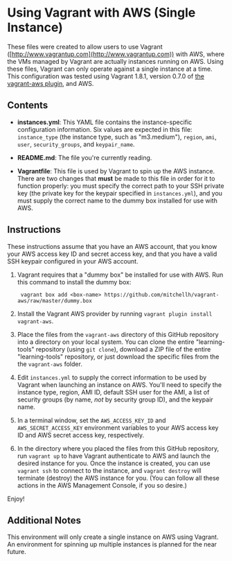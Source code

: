 # Using Vagrant with AWS (Single Instance)

These files were created to allow users to use Vagrant ([http://www.vagrantup.com](http://www.vagrantup.com)) with AWS, where the VMs managed by Vagrant are actually instances running on AWS. Using these files, Vagrant can only operate against a single instance at a time. This configuration was tested using Vagrant 1.8.1, version 0.7.0 of [the vagrant-aws plugin](https://github.com/mitchellh/vagrant-aws), and AWS.

## Contents

* **instances.yml**: This YAML file contains the instance-specific configuration information. Six values are expected in this file: `instance_type` (the instance type, such as "m3.medium"), `region`, `ami`, `user`, `security_groups`, and `keypair_name`.

* **README.md**: The file you're currently reading.

* **Vagrantfile**: This file is used by Vagrant to spin up the AWS instance. There are two changes that **must** be made to this file in order for it to function properly: you must specify the correct path to your SSH private key (the private key for the keypair specified in `instances.yml`), and you must supply the correct name to the dummy box installed for use with AWS.

## Instructions

These instructions assume that you have an AWS account, that you know your AWS access key ID and secret access key, and that you have a valid SSH keypair configured in your AWS account.

1. Vagrant requires that a "dummy box" be installed for use with AWS. Run this command to install the dummy box:

        vagrant box add <box-name> https://github.com/mitchellh/vagrant-aws/raw/master/dummy.box

2. Install the Vagrant AWS provider by running `vagrant plugin install vagrant-aws`.

3. Place the files from the `vagrant-aws` directory of this GitHub repository into a directory on your local system. You can clone the entire "learning-tools" repository (using `git clone`), download a ZIP file of the entire "learning-tools" repository, or just download the specific files from the the `vagrant-aws` folder.

4. Edit `instances.yml` to supply the correct information to be used by Vagrant when launching an instance on AWS. You'll need to specify the instance type, region, AMI ID, default SSH user for the AMI, a list of security groups (by name, _not_ by security group ID), and the keypair name.

5. In a terminal window, set the `AWS_ACCESS_KEY_ID` and `AWS_SECRET_ACCESS_KEY` environment variables to your AWS access key ID and AWS secret access key, respectively.

7. In the directory where you placed the files from this GitHub repository, run `vagrant up` to have Vagrant authenticate to AWS and launch the desired instance for you. Once the instance is created, you can use `vagrant ssh` to connect to the instance, and `vagrant destroy` will terminate (destroy) the AWS instance for you. (You can follow all these actions in the AWS Management Console, if you so desire.)

Enjoy!

## Additional Notes

This environment will only create a single instance on AWS using Vagrant. An environment for spinning up multiple instances is planned for the near future.
